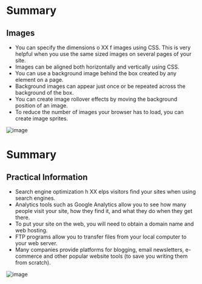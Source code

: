 # Summary
## Images

* You can specify the dimensions o XX f images using CSS.
This is very helpful when you use the same sized
images on several pages of your site.
* Images can be aligned both horizontally and vertically
using CSS.
* You can use a background image behind the box
created by any element on a page.
* Background images can appear just once or be
repeated across the background of the box.
* You can create image rollover effects by moving the
background position of an image.
* To reduce the number of images your browser has to
load, you can create image sprites.

![image](https://encrypted-tbn0.gstatic.com/images?q=tbn:ANd9GcSzgvArSRPbS6Uwk1_DCe84bW5pbnLMdeC6Vw&usqp=CAU.jpg)


# Summary
## Practical Information

* Search engine optimization h XX elps visitors find your
sites when using search engines.
* Analytics tools such as Google Analytics allow you to
see how many people visit your site, how they find it,
and what they do when they get there.
* To put your site on the web, you will need to obtain a
domain name and web hosting.
* FTP programs allow you to transfer files from your
local computer to your web server.
* Many companies provide platforms for blogging, email
newsletters, e-commerce and other popular website
tools (to save you writing them from scratch).


![image](https://encrypted-tbn0.gstatic.com/images?q=tbn:ANd9GcRC0J7-GrwNuXoad7c7gDVjsRLV5WXR8q5b5Q&usqp=CAU.jpg)